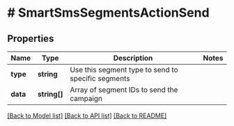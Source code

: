 # # SmartSmsSegmentsActionSend

## Properties

Name | Type | Description | Notes
------------ | ------------- | ------------- | -------------
**type** | **string** | Use this segment type to send to specific segments | 
**data** | **string[]** | Array of segment IDs to send the campaign | 

[[Back to Model list]](../../README.md#documentation-for-models) [[Back to API list]](../../README.md#documentation-for-api-endpoints) [[Back to README]](../../README.md)


